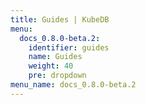 ```yaml
---
title: Guides | KubeDB
menu:
  docs_0.8.0-beta.2:
    identifier: guides
    name: Guides
    weight: 40
    pre: dropdown
menu_name: docs_0.8.0-beta.2
---
```


